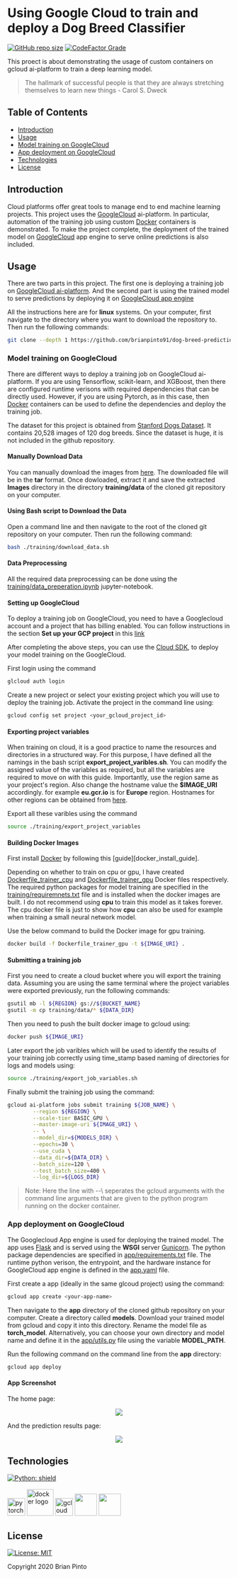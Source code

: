# Using Google Cloud to train and deploy a Dog Breed Classifier

[![GitHub repo size](https://img.shields.io/github/repo-size/brianpinto91/dog-breed-prediction-gcloud?logo=GitHub)]()
[![CodeFactor Grade](https://img.shields.io/codefactor/grade/github/brianpinto91/dog-breed-prediction-gcloud/main)](https://www.codefactor.io/repository/github/brianpinto91/dog-breed-prediction-gcloud)

This proect is about demonstrating the usage of custom containers on gcloud ai-platform to train a deep learning model.

>The hallmark of successful people is that they are always stretching themselves to learn new things - Carol S. Dweck

## Table of Contents
* [Introduction](#introduction)
* [Usage](#usage)
* [Model training on GoogleCloud](#Model-training-on-GoogleCloud)
* [App deployment on GoogleCloud](#App-deployment-on-GoogleCloud)
* [Technologies](#technologies)
* [License](#license)

## Introduction

Cloud platforms offer great tools to manage end to end machine learning projects. This project uses the [GoogleCloud][gcloud_link] ai-platform. In particular, automation of the training job using custom [Docker][docker_link] containers is demonstrated. To make the project complete, the deployment of the trained model on [GoogleCloud][gcloud_link] app engine to serve online predictions is also included.

## Usage

There are two parts in this project. The first one is deploying a training job on [GoogleCloud ai-platform][gcloud_link]. And the second part is using the trained model to serve predictions by deploying it on [GoogleCloud app engine][gcloud_link]

All the instructions here are for **linux** systems. On your computer, first navigate to the directory where you want to download the repository to. Then run the following commands:

```sh
git clone --depth 1 https://github.com/brianpinto91/dog-breed-prediction-gcloud.git
```

### Model training on GoogleCloud
There are different ways to deploy a training job on GoogleCloud ai-platform. If you are using Tensorflow, scikit-learn, and XGBoost, then there are configured runtime verisons with required dependencies that can be directly used. However, if you are using Pytorch, as in this case, then [Docker][docker_link] containers can be used to define the dependencies and deploy the training job.

The dataset for this project is obtained from [Stanford Dogs Dataset][stanford_dog_data_link]. It contains 20,528 images of 120 dog breeds. Since the dataset is huge, it is not included in the github repository.

#### Manually Download Data
You can manually download the images from [here][image_download_link]. The downloaded file will be in the **tar** format. Once dowloaded, extract it and save the extracted **Images** directory in the directory **training/data** of the cloned git repository on your computer.

#### Using Bash script to Download the Data
Open a command line and then navigate to the root of the cloned git repository on your computer. Then run the following command:

```sh
bash ./training/download_data.sh
```
#### Data Preprocessing
All the required data preprocessing can be done using the [training/data_preperation.ipynb](training/data_preperation.ipynb) jupyter-notebook.

#### Setting up GoogleCloud
To deploy a training job on GoogleCloud, you need to have a Googlecloud account and a project that has billing enabled. You can follow instructions in the section **Set up your GCP project** in this [link][cloud_sdk_link]

After completing the above steps, you can use the [Cloud SDK][cloud_sdk_link], to deploy your model training on the GoogleCloud.

First login using the command
```sh
glcloud auth login
```

Create a new project or select your existing project which you will use to deploy the training job. Activate the project in the command line using:
```sh
gcloud config set project <your_gcloud_project_id>
```
#### Exporting project variables
When training on cloud, it is a good practice to name the resources and directories in a structured way. For this purpose, I have defined all the namings in the bash script **export_project_varibles.sh**. You can modify the assigned value of the variables as required, but all the variables are required to move on with this guide. Importantly, use the region same as your project's region. Also change the hostname value the **$IMAGE_URI** accordingly. for example **eu.gcr.io** is for **Europe** region. Hostnames for other regions can be obtained from [here][gcloud_image_hostname_link].

Export all these varibles using the command
```sh
source ./training/export_project_variables
```
#### Building Docker Images
First install [Docker][docker_link] by following this [guide][docker_install_guide].

Depending on whether to train on cpu or gpu, I have created [Dockerfile_trainer_cpu](training/Dockerfile_trainer_cpu) and [Dockerfile_trainer_gpu](training/Dockerfile_trainer_gpu) Docker files respectively. The required python packages for model training are specified in the [training/requiremnets.txt](training/requirements.txt) file and is installed when the docker images are built. I do not recommend using **cpu** to train this model as it takes forever. The cpu docker file is just to show how **cpu** can also be used for example when training a small neural network model.

Use the below command to build the Docker image for gpu training.

```sh
docker build -f Dockerfile_trainer_gpu -t ${IMAGE_URI} . 
```
#### Submitting a training job
First you need to create a cloud bucket where you will export the training data. Assuming you are using the same terminal where the project variables were exported previously, run the following commands:

```sh
gsutil mb -l ${REGION} gs://${BUCKET_NAME}
gsutil -m cp training/data/* ${DATA_DIR}
```

Then you need to push the built docker image to gcloud using:

```sh
docker push ${IMAGE_URI}
```
Later export the job varibles which will be used to identify the results of your training job correctly using time_stamp based naming of directories for logs and models using:

```sh
source ./training/export_job_variables.sh
```

Finally submit the training job using the command:

```sh
gcloud ai-platform jobs submit training ${JOB_NAME} \
		--region ${REGION} \
		--scale-tier BASIC_GPU \
  		--master-image-uri ${IMAGE_URI} \
		-- \
		--model_dir=${MODELS_DIR} \
		--epochs=30 \
		--use_cuda \
		--data_dir=${DATA_DIR} \
		--batch_size=120 \
		--test_batch_size=400 \
		--log_dir=${LOGS_DIR}
```

>Note: Here the line with --\ seperates the gcloud arguments with the command line arguments that are given to the python program running on the docker container.

### App deployment on GoogleCloud

The Googlecloud App engine is used for deploying the trained model. The app uses [Flask][flask_link] and is served using the **WSGI** server [Gunicorn][gunicorn_link]. The python package dependencies are specified in [app/requirements.txt](app/requirements.txt) file. The runtime python verison, the entrypoint, and the hardware instance for GoogleCloud app engine is defined in the [app.yaml](app/app.yaml) file. 

First create a app (ideally in the same glcoud project) using the command:

```sh
gcloud app create <your-app-name>
```

Then navigate to the **app** directory of the cloned github repository on your computer. Create a directory called **models**. Download your trained model from gcloud and copy it into this directory. Rename the model file as **torch_model**. Alternatively, you can choose your own directory and model name and define it in the [app/utils.py](app/utils.py) file using the variable **MODEL_PATH**.

Run the following command on the command line from the **app** directory:

```sh
gcloud app deploy
```
#### App Screenshot

The home page:
<div style="text-align: center;">
<img src="github-page/static/img/app_screenshot_mainpage.png">
</div>

And the prediction results page:
<div style="text-align: center;">
<img src="github-page/static/img/app_screenshot_resultpage.png">
</div>

## Technologies

[![Python: shield](https://forthebadge.com/images/badges/made-with-python.svg)](https://forthebadge.com)
<br/><br/>
[<img target="_blank" src="github-page/static/img/Pytorch_logo.png" alt="pytorch logo" height=40>](https://flask.palletsprojects.com/en/1.1.x/)
[<img target="_blank" src="github-page/static/img/docker.png" alt="docker logo" height=60>](https://www.docker.com)
[<img target="_blank" src="github-page/static/img/Google_Cloud_Logo.svg" alt="gcloud logo" height=40>](https://cloud.google.com)
[<img target="_blank" src="https://flask.palletsprojects.com/en/1.1.x/_images/flask-logo.png" height=50>](https://flask.palletsprojects.com/en/1.1.x/)
[<img target="_blank" src="https://number1.co.za/wp-content/uploads/2017/10/gunicorn_logo-300x85.png" height=50>](https://gunicorn.org)

## License
[![License: MIT](https://img.shields.io/badge/License-MIT-yellow.svg)](LICENSE.md)

Copyright 2020 Brian Pinto

[gcloud_link]: https://cloud.google.com/
[docker_link]: https://www.docker.com/
[python_install_link]: https://docs.python-guide.org/starting/install3/linux/
[venv_setup_link]: https://docs.python.org/3/library/venv.html
[flask_link]: https://flask.palletsprojects.com/en/1.1.x/api/
[gunicorn_link]: https://gunicorn.org/
[heroku_link]: https://www.heroku.com/
[jinja_link]: https://jinja.palletsprojects.com/en/2.11.x/
[stanford_dog_data_link]: http://vision.stanford.edu/aditya86/ImageNetDogs/
[image_download_link]: http://vision.stanford.edu/aditya86/ImageNetDogs/images.tar
[info_download_link]: http://vision.stanford.edu/aditya86/ImageNetDogs/lists.tar
[docker_download_link]: https://docs.docker.com/engine/install/
[cloud_sdk_link]: https://cloud.google.com/ai-platform/docs/getting-started-tensorflow-estimator
[gcloud_image_hostname_link]: https://cloud.google.com/container-registry/docs/pushing-and-pulling